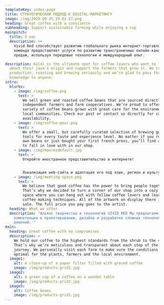 ```yaml
---
templateKey: index-page
title: СТРАТЕГИЧЕСКИЙ ПОДХОД К DIGITAL-МАРКЕТИНГУ
image: /img/2020-09-25_19-01-27.png
heading: Great coffee with a conscience
subheading: Support sustainable farming while enjoying a cup
mainpitch:
  title: О нас
  description: >+
    Vivid Red способствует развитию глобального рынка интернет-торговли. Наша
    команда предоставляет услуги по развитию трансграничных онлайн-каналов
    продаж, используя передовые технологии и международный опыт.

description: Kaldi is the ultimate spot for coffee lovers who want to learn
  about their java’s origin and support the farmers that grew it. We take coffee
  production, roasting and brewing seriously and we’re glad to pass that
  knowledge to anyone.
intro:
  blurbs:
    - image: /img/coffee.png
      text: >
        We sell green and roasted coffee beans that are sourced directly from
        independent farmers and farm cooperatives. We’re proud to offer a
        variety of coffee beans grown with great care for the environment and
        local communities. Check our post or contact us directly for current
        availability.
    - image: /img/coffee-gear.png
      text: >
        We offer a small, but carefully curated selection of brewing gear and
        tools for every taste and experience level. No matter if you roast your
        own beans or just bought your first french press, you’ll find a gadget
        to fall in love with in our shop.
    - image: /img/maxresdefault.jpg
      text: >
        Откройте иностранное представительство в интернете!


        Локализация web-сайта и адаптация его под язык, регион и культуру целевой группы является одной из самых важных и необходимых задач для организаций, выходящих на международные рынки труда и сбыта. Она включает в себя комплекс мер по переводу и адаптации контента, интерфейса, разделов меню. При комплексной локализации сайта учитываются правила SEO, чтобы обеспечить видимость веб-ресурса в иностранных поисковых системах. Закажите перевод вашего сайта! 
    - image: /img/meeting-space.png
      text: >
        We believe that good coffee has the power to bring people together.
        That’s why we decided to turn a corner of our shop into a cozy meeting
        space where you can hang out with fellow coffee lovers and learn about
        coffee making techniques. All of the artwork on display there is for
        sale. The full price you pay goes to the artist.
  heading: What we offer
  description: "Альянс творчества и технологий VIVID RED Мы предлагаем свои
    компетенции в проектировании, дизайне и разработке сложных технологических
    решений. "
main:
  heading: Great coffee with no compromises
  description: >
    We hold our coffee to the highest standards from the shrub to the cup.
    That’s why we’re meticulous and transparent about each step of the coffee’s
    journey. We personally visit each farm to make sure the conditions are
    optimal for the plants, farmers and the local environment.
  image1:
    alt: A close-up of a paper filter filled with ground coffee
    image: /img/products-grid3.jpg
  image2:
    alt: A green cup of a coffee on a wooden table
    image: /img/products-grid2.jpg
  image3:
    alt: Coffee beans
    image: /img/products-grid1.jpg
---
```

